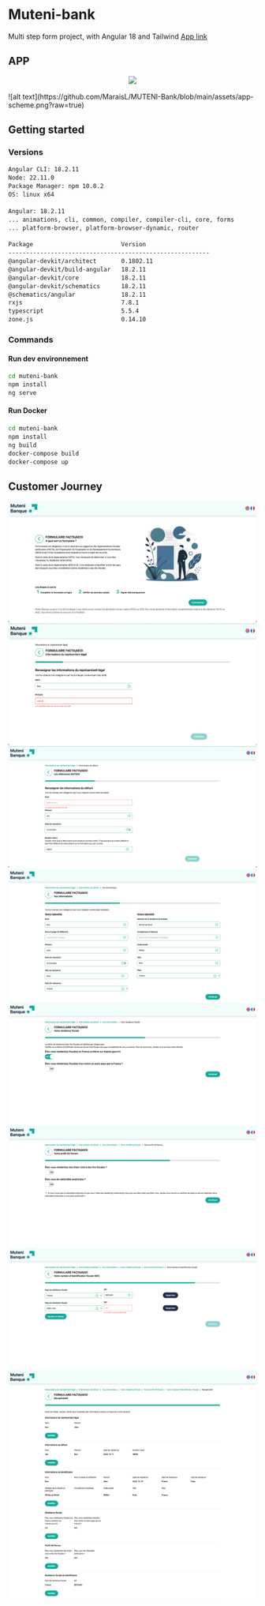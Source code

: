 # Muteni-bank

Multi step form project, with Angular 18 and Tailwind
[App link](maraisl.github.io/MUTENI-Bank/)

## APP
<p align="center">
  <a href="https://skillicons.dev">
    <img src="https://skillicons.dev/icons?i=angular,tailwind,css,html,ts,docker,git,github" />
  </a>
</p>
![alt text](https://github.com/MaraisL/MUTENI-Bank/blob/main/assets/app-scheme.png?raw=true)

## Getting started

### Versions

```bash
Angular CLI: 18.2.11
Node: 22.11.0
Package Manager: npm 10.8.2
OS: linux x64

Angular: 18.2.11
... animations, cli, common, compiler, compiler-cli, core, forms
... platform-browser, platform-browser-dynamic, router

Package                         Version
---------------------------------------------------------
@angular-devkit/architect       0.1802.11
@angular-devkit/build-angular   18.2.11
@angular-devkit/core            18.2.11
@angular-devkit/schematics      18.2.11
@schematics/angular             18.2.11
rxjs                            7.8.1
typescript                      5.5.4
zone.js                         0.14.10
```

### Commands

#### Run dev environnement

```bash
cd muteni-bank
npm install
ng serve
```

#### Run Docker

```bash
cd muteni-bank
npm install
ng build
docker-compose build
docker-compose up
```

## Customer Journey

![alt text](https://github.com/MaraisL/MUTENI-Bank/blob/main/assets/homepage.png?raw=true)
![alt text](https://github.com/MaraisL/MUTENI-Bank/blob/main/assets/form-step-1.png?raw=true)
![alt text](https://github.com/MaraisL/MUTENI-Bank/blob/main/assets/form-step-2.png?raw=true)
![alt text](https://github.com/MaraisL/MUTENI-Bank/blob/main/assets/form-step-3.png?raw=true)
![alt text](https://github.com/MaraisL/MUTENI-Bank/blob/main/assets/form-step-4.png?raw=true)
![alt text](https://github.com/MaraisL/MUTENI-Bank/blob/main/assets/form-step-5.png?raw=true)
![alt text](https://github.com/MaraisL/MUTENI-Bank/blob/main/assets/form-step-6.png?raw=true)
![alt text](https://github.com/MaraisL/MUTENI-Bank/blob/main/assets/form-summary-step.png?raw=true)